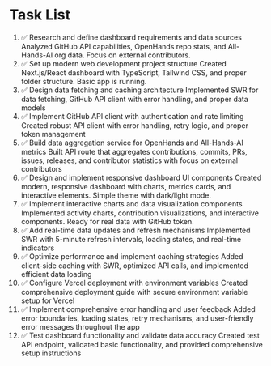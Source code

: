 # Task List

1. ✅ Research and define dashboard requirements and data sources
Analyzed GitHub API capabilities, OpenHands repo stats, and All-Hands-AI org data. Focus on external contributors.
2. ✅ Set up modern web development project structure
Created Next.js/React dashboard with TypeScript, Tailwind CSS, and proper folder structure. Basic app is running.
3. ✅ Design data fetching and caching architecture
Implemented SWR for data fetching, GitHub API client with error handling, and proper data models
4. ✅ Implement GitHub API client with authentication and rate limiting
Created robust API client with error handling, retry logic, and proper token management
5. ✅ Build data aggregation service for OpenHands and All-Hands-AI metrics
Built API route that aggregates contributions, commits, PRs, issues, releases, and contributor statistics with focus on external contributors
6. ✅ Design and implement responsive dashboard UI components
Created modern, responsive dashboard with charts, metrics cards, and interactive elements. Simple theme with dark/light mode.
7. ✅ Implement interactive charts and data visualization components
Implemented activity charts, contribution visualizations, and interactive components. Ready for real data with GitHub token.
8. ✅ Add real-time data updates and refresh mechanisms
Implemented SWR with 5-minute refresh intervals, loading states, and real-time indicators
9. ✅ Optimize performance and implement caching strategies
Added client-side caching with SWR, optimized API calls, and implemented efficient data loading
10. ✅ Configure Vercel deployment with environment variables
Created comprehensive deployment guide with secure environment variable setup for Vercel
11. ✅ Implement comprehensive error handling and user feedback
Added error boundaries, loading states, retry mechanisms, and user-friendly error messages throughout the app
12. ✅ Test dashboard functionality and validate data accuracy
Created test API endpoint, validated basic functionality, and provided comprehensive setup instructions

